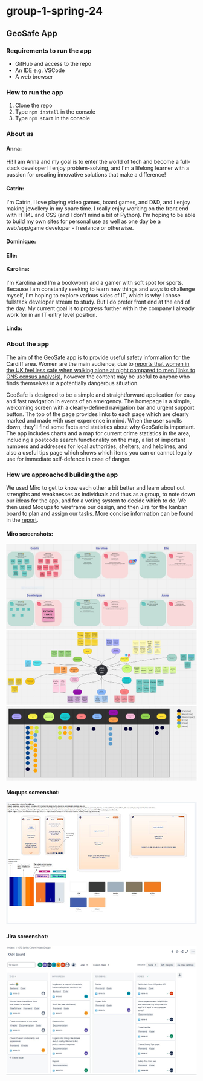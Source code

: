 # group-1-spring-24
## GeoSafe App

### Requirements to run the app
- GitHub and access to the repo
- An IDE e.g. VSCode
- A web browser

### How to run the app
1. Clone the repo
2. Type `npm install` in the console
3. Type `npm start` in the console

### About us
#### Anna:
Hi! I am Anna and my goal is to enter the world of tech and become a full-stack developer! I enjoy problem-solving, and I'm a lifelong learner with a passion for creating innovative solutions that make a difference!

#### Catrin:
I'm Catrin, I love playing video games, board games, and D&D, and I enjoy making jewellery in my spare time. I really enjoy working on the front end with HTML and CSS (and I don't mind a bit of Python). I'm hoping to be able to build my own sites for personal use as well as one day be a web/app/game developer - freelance or otherwise.

#### Dominique:


#### Elle:


#### Karolina:
I'm Karolina and I'm a bookworm and a gamer with soft spot for sports. Because I am constantly seeking to learn new things and ways to challenge myself, I'm hoping to explore various sides of IT, which is why I chose fullstack developer stream to study. But I do prefer front end at the end of the day. My current goal is to progress further within the company I already work for in an IT entry level position.


#### Linda:


### About the app
The aim of the GeoSafe app is to provide useful safety information for the Cardiff area. Women are the main audience, due to [reports that women in the UK feel less safe when walking alone at night compared to men (links to ONS census analysis)](https://www.ons.gov.uk/peoplepopulationandcommunity/crimeandjustice/bulletins/perceptionsofpersonalsafetyandexperiencesofharassmentgreatbritain/2to27june2021), however the content may be useful to anyone who finds themselves in a potentially dangerous situation.

GeoSafe is designed to be a simple and straightforward application for easy and fast navigation in events of an emergency. The homepage is a simple, welcoming screen with a clearly-defined navigation bar and urgent support button. The top of the page provides links to each page which are clearly marked and made with user experience in mind. When the user scrolls down, they’ll find some facts and statistics about why GeoSafe is important. The app includes charts and a map for current crime statistics in the area, including a postcode search functionality on the map, a list of important numbers and addresses for local authorities, shelters, and helplines, and also a useful tips page which shows which items you can or cannot legally use for immediate self-defence in case of danger.

### How we approached building the app
We used Miro to get to know each other a bit better and learn about out strengths and weaknesses as individuals and thus as a group, to note down our ideas for the app, and for a voting system to decide which to do. We then used Moqups to wireframe our design, and then Jira for the kanban board to plan and assign our tasks. More concise information can be found in the [report]().

#### Miro screenshots:
![Screenshot of the strengths and weaknesses board on Miro where each of the 6 of us added our technical and non-technical strengths and weaknesses.](Documentation%20Screenshots/MiroStrengthsWeaknesses.JPG)
![Screenshot of our mind map on Miro, showing many different ideas with features, comments, and other notes branching off them.](Documentation%20Screenshots/MiroMindMap.JPG)
![Screenshot of our dot voting system on Miro showing how the women's safety app won by a landslide 24 votes (out of a total of 43 votes cast).](Documentation%20Screenshots/MiroDotVoting.JPG)

#### Moqups screenshot:
![Screenshot of the wireframe for the app on Moqups. There are ideas for a colour theme, taking into consideration colour theory and what different colours and colour combinations can mean or what emotions they can instil.](Documentation%20Screenshots/MoqupsWireframe.JPG)

#### Jira screenshot:
![Screenshot of the kanban board on Jira, showing a distribution of tasks in columns reading, from left to right: To Do, In Progress, Test/Debug, Done.](Documentation%20Screenshots/JiraKanbanBoard.JPG)
